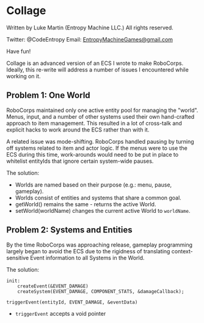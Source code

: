 Collage
=======

Written by Luke Martin (Entropy Machine LLC.)
All rights reserved.

Twitter: @CodeEntropy
Email: EntropyMachineGames@gmail.com

Have fun!

Collage is an advanced version of an ECS I wrote to make RoboCorps.
Ideally, this re-write will address a number of issues I encountered while working on it.

Problem 1: One World
--------------------

RoboCorps maintained only one active entity pool for managing the "world". Menus, input, and
a number of other systems used their own hand-crafted approach to item management. This
resulted in a lot of cross-talk and explicit hacks to work around the ECS rather than with it.

A related issue was mode-shifting. RoboCorps handled pausing by turning off systems related to
item and actor logic. If the menus were to use the ECS during this time, work-arounds would need
to be put in place to whitelist entityIds that ignore certain system-wide pauses.

The solution:

* Worlds are named based on their purpose (e.g.: menu, pause, gameplay).
* Worlds consist of entities and systems that share a common goal.
* getWorld() remains the same - returns the active World.
* setWorld(worldName) changes the current active World to `worldName`.

Problem 2: Systems and Entities
-------------------------------

By the time RoboCorps was approaching release, gameplay programming largely began to avoid the
ECS due to the rigidness of translating context-sensitive Event information to all Systems in the World.


The solution:

	init:
		createEvent(&EVENT_DAMAGE)
		createSystem(EVENT_DAMAGE, COMPONENT_STATS, &damageCallback);
	
	triggerEvent(entityId, EVENT_DAMAGE, &eventData)

* `triggerEvent` accepts a void pointer 
